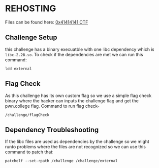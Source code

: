 # REHOSTING

Files can be found here: [0x41414141 CTF](https://github.com/sajjadium/ctf-archives/tree/main/ctfs/0x41414141/2021/pwn/external)

## Challenge Setup
this challenge has a binary execuatble with one libc dependency which is `libc-2.28.so`. To check if the dependencies are met we can run this command:
```
ldd external
```

## Flag Check
As this challenge has its own custom flag so we use a simple flag check binary where the hacker can inputs the challenge flag and get the pwn.college flag.
Command to run flag check-
```
/challenge/flagCheck
```

## Dependency Troubleshooting
If the libc files are used as dependencies by the challenge so we might runto problems where the files are not recognized so we can use this command to patch that:
```
patchelf --set-rpath /challenge /challenge/external
```